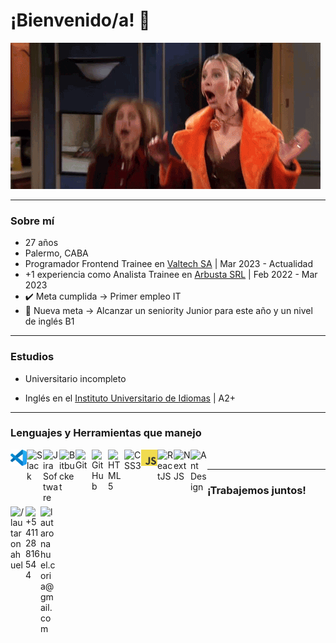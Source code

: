 # ¡Bienvenido/a! 🙌

![Gif de Pheobe y Rachel saltando de alegría](https://github.com/lautaronahuelc/lautaronahuelc/blob/main/gif-friends.gif)

***

### Sobre mí

* 27 años
* Palermo, CABA
* Programador Frontend Trainee en [Valtech SA](https://www.valtech.com/es-ar/) | Mar 2023 - Actualidad
* +1 experiencia como Analista Trainee en [Arbusta SRL](https://arbusta.net/) | Feb 2022 - Mar 2023
* ✔️ Meta cumplida → Primer empleo IT
* 🎯 Nueva meta → Alcanzar un seniority Junior para este año y un nivel de inglés B1

***

### Estudios

* Universitario incompleto

* Inglés en el [Instituto Universitario de Idiomas](https://cui.edu.ar/) | A2+

***

### Lenguajes y Herramientas que manejo

<img align="left" alt="Visual Studio Code" title="Visual Studio Code" width="26px" src="https://raw.githubusercontent.com/github/explore/80688e429a7d4ef2fca1e82350fe8e3517d3494d/topics/visual-studio-code/visual-studio-code.png" />

<img align="left" alt="Slack" title="Slack" width="26px" src="https://cdn-icons-png.flaticon.com/512/2111/2111615.png" />

<img align="left" alt="Jira Software" title="Jira Software" width="26px" src="https://wac-cdn-2.atlassian.com/image/upload/f_auto,q_auto/dam/jcr:b544631f-b225-441b-9e05-57b7fd0d495b/Jira%20Software@2x-icon-blue.png" />

<img align="left" alt="Bitbucket" title="Bitbucket" width="26px" src="https://upload.wikimedia.org/wikipedia/commons/thumb/0/0e/Bitbucket-blue-logomark-only.svg/1200px-Bitbucket-blue-logomark-only.svg.png" />

<img align="left" alt="Git" title="Git" width="26px" src="https://git-scm.com/images/logos/downloads/Git-Icon-1788C.png" />

<img align="left" alt="GitHub" title="GitHub" width="26px" src="https://cdn-icons-png.flaticon.com/512/25/25231.png" />

<img align="left" alt="HTML5" title="HTML5" width="26px" src="https://cdn-icons-png.flaticon.com/512/732/732212.png" />

<img align="left" alt="CSS3" title="CSS3" width="27px" src="https://lenguajecss.com/assets/logo.svg" />

<img align="left" alt="JavaScript" title="JavaScript" width="26px" src="https://raw.githubusercontent.com/github/explore/80688e429a7d4ef2fca1e82350fe8e3517d3494d/topics/javascript/javascript.png" />

<img align="left" alt="ReactJS" title="ReactJS" width="26px" src="http://ibthemespro.com/docs/beny/img/side-nav/cmm4.png" />

<img align="left" alt="NextJS" title="NextJS" width="27px" src="https://www.drupal.org/files/project-images/nextjs-icon-dark-background.png" />

<img align="left" alt="Ant Design" title="Ant Design" width="27px" src="https://seeklogo.com/images/A/ant-design-logo-EAB6B3D5D9-seeklogo.com.png" />
<br/>

***

### ¡Trabajemos juntos!

[<img align="left" title="/lautaronahuel" width="24px" src="https://cdn-icons-png.flaticon.com/512/174/174857.png"/>][linkedin]
[<img align="left" title="+541128816544" width="24px" src="https://cdn-icons-png.flaticon.com/512/220/220236.png"/>][whatsapp]
[<img align="left" title="lautaronahuel.coria@gmail.com" width="24px" src="https://cdn-icons-png.flaticon.com/512/732/732200.png"/>][gmail]


[linkedin]: https://www.linkedin.com/in/lautaronahuel/
[whatsapp]: https://wa.me/1128816544
[gmail]: mailto:lautaronahuel.coria@gmail.com
